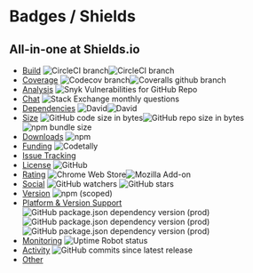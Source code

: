 # Badges / Shields

## All-in-one at Shields.io

* [Build](https://shields.io/category/build) ![CircleCI branch](https://img.shields.io/circleci/project/github/rcmedeiros/template/develop.svg?label=dev%20build)![CircleCI branch](https://img.shields.io/circleci/project/github/rcmedeiros/template/develop.svg?label=master%20build)
* [Coverage](https://shields.io/category/coverage) ![Codecov branch](https://img.shields.io/codecov/c/github/rcmedeiros/template/develop.svg?label=dev%20coverage)![Coveralls github branch](https://img.shields.io/coveralls/github/rcmedeiros/template/master.svg?label=master%20coverage)
* [Analysis](https://shields.io/category/analysis) ![Snyk Vulnerabilities for GitHub Repo](https://img.shields.io/snyk/vulnerabilities/github/rcmedeiros/template.svg?label=snyk%20vulnerabilities)
* [Chat](https://shields.io/category/chat) ![Stack Exchange monthly questions](https://img.shields.io/stackexchange/stackoverflow/qm/typescript.svg)
* [Dependencies](https://shields.io/category/dependencies) ![David](https://img.shields.io/david/rcmedeiros/template.svg)![David](https://img.shields.io/david/dev/rcmedeiros/template.svg)
* [Size](https://shields.io/category/size) ![GitHub code size in bytes](https://img.shields.io/github/languages/code-size/rcmedeiros/template.svg)![GitHub repo size in bytes](https://img.shields.io/github/repo-size/rcmedeiros/template.svg)![npm bundle size](https://img.shields.io/bundlephobia/min/@rcmedeiros/tslint-config.svg)
* [Downloads](https://shields.io/category/downloads) ![npm](https://img.shields.io/npm/dy/@rcmedeiros/tslint-config.svg)
* [Funding](https://shields.io/category/funding) ![Codetally](https://img.shields.io/codetally/triggerman722/colorstrap.svg)
* [Issue Tracking](https://shields.io/category/issue-tracking)
* [License](https://shields.io/category/license) ![GitHub](https://img.shields.io/github/license/rcmedeiros/template.svg)
* [Rating](https://shields.io/category/rating) ![Chrome Web Store](https://img.shields.io/chrome-web-store/stars/ogffaloegjglncjfehdfplabnoondfjo.svg?label=Chrome%20Web%20Store)![Mozilla Add-on](https://img.shields.io/amo/stars/dustman.svg?label=Mozilla%20Add-on)
* [Social](https://shields.io/category/social) ![GitHub watchers](https://img.shields.io/github/watchers/rcmedeiros/template.svg?style=social) ![GitHub stars](https://img.shields.io/github/stars/rcmedeiros/template.svg?style=social)
* [Version](https://shields.io/category/version) ![npm (scoped)](https://img.shields.io/npm/v/@rcmedeiros/tslint-config.svg)
* [Platform & Version Support](https://shields.io/category/platform-support) ![GitHub package.json dependency version (prod)](https://img.shields.io/github/package-json/dependency-version/rcmedeiros/template/body-parser.svg)![GitHub package.json dependency version (prod)](https://img.shields.io/github/package-json/dependency-version/rcmedeiros/template/express.svg)![GitHub package.json dependency version (prod)](https://img.shields.io/github/package-json/dependency-version/rcmedeiros/template/figlet.svg)
* [Monitoring](https://shields.io/category/monitoring) ![Uptime Robot status](https://img.shields.io/uptimerobot/status/m782123421-37b503437ac8a85c1ef58eaa.svg)
* [Activity](https://shields.io/category/activity) ![GitHub commits since latest release](https://img.shields.io/github/commits-since/rcmedeiros/template/v1.0.0.svg)
* [Other](https://shields.io/category/other)